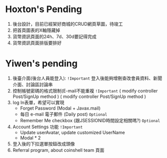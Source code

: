 # Hoxton's Pending

1. 後台設計，目前已經架好商城的CRUD網頁草圖，待竣工
2. 把首頁圖表的X軸隱藏掉
3. 貨幣資訊頁面的24h、7d、30d要記得完成
4. 貨幣資訊頁面排版要排好




# Yiwen's pending

1. 後臺介面(後台人員能登入): `!Important` 登入後能夠增刪查改會員資料、新聞介面、討論區討論串
2. 控制帳號密碼的格式限制(E-mail不能重複 `!Important` ( modify controller Post/SignUp method )
    ( modify controller Post/SignUp method )
3. log In表單，希望可以實現 
    +  Forget Password (Modal + Javax.mail)
    +  每日 e-mail 電子郵件 (Daily post) `Optional`
    +  Remember Me checkbox (跟JSESSIONID時間設定相關嗎?) `Optional`
4. Account Settings 功能 `!Important`
    +  Update userAvatar, update customized UserName
    +  Modal * 2
4. 登入後的下拉選單按鈕改成頭像
5. Referral program, about coinshell team 頁面

